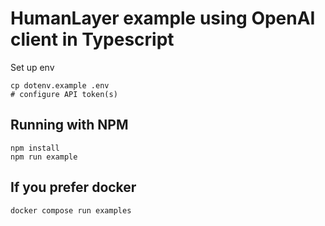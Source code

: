 # HumanLayer example using OpenAI client in Typescript

Set up env

```
cp dotenv.example .env
# configure API token(s)
```

## Running with NPM

```
npm install
npm run example
```

## If you prefer docker

```
docker compose run examples
```
